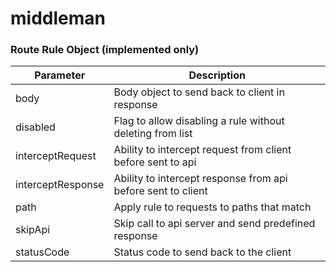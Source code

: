 # middleman

### Route Rule Object (implemented only)
| Parameter         | Description                                                  |
| ----------------- | ------------------------------------------------------------ |
| body              | Body object to send back to client in response               |
| disabled          | Flag to allow disabling a rule without deleting from list    |
| interceptRequest  | Ability to intercept request from client before sent to api  |
| interceptResponse | Ability to intercept response from api before sent to client |
| path              | Apply rule to requests to paths that match                   |
| skipApi           | Skip call to api server and send predefined response         |
| statusCode        | Status code to send back to the client                       |
